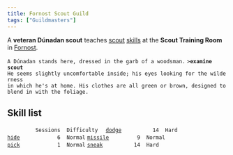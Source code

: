 ```yaml
---
title: Fornost Scout Guild
tags: ["Guildmasters"]
---
```

A **veteran Dúnadan scout** teaches [scout](thief "wikilink")
[skills](skill "wikilink") at the **Scout Training Room** in
[Fornost](Fornost "wikilink").

`A Dúnadan stands here, dressed in the garb of a woodsman.`
`>`**`examine scout`**
`He seems slightly uncomfortable inside; his eyes looking for the wilderness`
`in which he's at home. His clothes are all green or brown, designed to`
`blend in with the foliage.`

## Skill list

`         Sessions  Difficulty  `
[`dodge`](dodge "wikilink")`          14  Hard`
[`hide`](hide "wikilink")`            6  Normal`
[`missile`](missile "wikilink")`         9  Normal`
[`pick`](pick "wikilink")`            1  Normal`
[`sneak`](sneak "wikilink")`          14  Hard`
